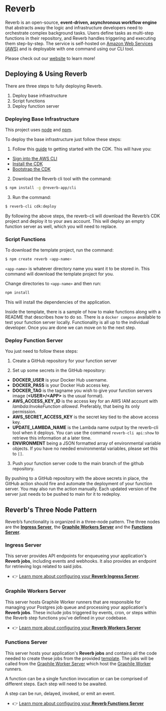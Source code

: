 # Reverb

Reverb is an open-source, **event-driven, asynchronous workflow engine** that abstracts away the logic and infrastructure developers need to orchestrate complex background tasks. Users define tasks as multi-step functions in their repository, and Reverb handles triggering and executing them step-by-step. The service is self-hosted on [Amazon Web Services (AWS)](https://aws.amazon.com/) and is deployable with one command using our CLI tool.

Please check out our [website]() to learn more!

## Deploying & Using Reverb

There are three steps to fully deploying Reverb.

1. Deploy base infrastructure
2. Script functions
3. Deploy function server

### Deploying Base Infrastructure

This project uses [node](http://nodejs.org/) and [npm](https://www.npmjs.com/).

To deploy the base infrastructure just follow these steps:

1. Follow this [guide](https://docs.aws.amazon.com/cdk/v2/guide/getting_started.html) to getting started with the CDK. This will have you:
   
- [Sign into the AWS CLI](https://docs.aws.amazon.com/cdk/v2/guide/getting_started.html#getting_started_auth)
- [Install the CDK](https://docs.aws.amazon.com/cdk/v2/guide/getting_started.html#getting_started_install)
- [Bootstrap the CDK](https://docs.aws.amazon.com/cdk/v2/guide/getting_started.html#getting_started_bootstrap)

2. Download the Reverb cli tool with the command:

```sh
$ npm install -g @reverb-app/cli
```

3. Run the command:

```sh
$ reverb-cli cdk:deploy
```

By following the above steps, the reverb-cli will download the Reverb’s CDK project and deploy it to your aws account. This will deploy an empty function server as well, which you will need to replace.

### Script Functions

To download the template project, run the command:

```sh
$ npm create reverb <app-name>
```
`<app-name>` is whatever directory name you want it to be stored in. This command will download the template project for you. 

Change directories to `<app-name>` and then run:

```sh
npm install
```

This will install the dependencies of the application.

Inside the template, there is a sample of how to make functions along with a README that describes how to do so. There is a `docker compose` available  to test your function server locally.  Functionality is all up to the individual developer. Once you are done we can move on to the next step.

### Deploy Function Server

You just need to follow these steps:

1. Create a GitHub repository for your function server
   
2. Set up some secrets in the GitHub repository:
- **DOCKER_USER** is your Docker Hub username.
- **DOCKER_PASS** is your Docker Hub access key.
- **DOCKER_TAG** is the tagname you wish to give your function servers image (**\<USER\>\/\<APP\>** is the usual format).
- **AWS_ACCESS_KEY_ID** is the access key for an AWS IAM account with *lambda:InvokeFunction allowed*. Preferably, that being its only permission.
- **AWS_SECRET_ACCESS_KEY** is the secret key tied to the above access key.
- **UPDATE_LAMBDA_NAME** is the Lambda name output by the reverb-cli tool when it deploys. You can use the command `reverb-cli api:show` to retrieve this information at a later time.
- **ENVIRONMENT** being a JSON formatted array of environmental variable objects. If you have no needed environmental variables, please set this to `[]`.

3. Push your function server code to the main branch of the github repository.

By pushing to a GitHub repository with the above secrets in place, the GitHub action should fire and automate the deployment of your function server. You may also run the action manually. Each updated version of the server just needs to be pushed to main for it to redeploy.

## Reverb's Three Node Pattern

Reverb’s functionality is organized in a three-node pattern. The three nodes are the [**Ingress Server**](https://github.com/reverb-app/reverb/tree/main-readme/ingress), the [**Graphile Workers Server**](https://github.com/reverb-app/reverb/tree/main-readme/workers) and the [**Functions Server**](https://github.com/reverb-app/reverb/tree/main-readme/functions).

### Ingress Server

This server provides API endpoints for enqueueing your application's **Reverb jobs**, including events and webhooks. It also provides an endpoint for retrieving logs related to said jobs. 

  - 👉 [Learn more about configuring your **Reverb Ingress Server**](https://github.com/reverb-app/reverb/blob/main-readme/ingress/README.md).

### Graphile Workers Server

This server hosts Graphile Worker runners that are responsible for managing your Postgres job queue and processing your application's **Reverb jobs**. These include jobs triggered by events, cron, or steps within the Reverb step functions you've defined in your codebase.

  - 👉 [Learn more about configuring your **Reverb Workers Server**](https://github.com/reverb-app/reverb/blob/main/workers/README.md)

### Functions Server

This server hosts your application's **Reverb jobs** and contains all the code needed to create these jobs from the provided [template](https://github.com/reverb-app/reverb/blob/main/sample/src/index.ts). The jobs will be called from the [Graphile Worker Server](https://github.com/reverb-app/reverb/tree/main/workers) which host the [Graphile Worker](https://worker.graphile.org/) runners.

A function can be a single function invocation or can be comprised of different steps. Each step will need to be awaited.

A step can be run, delayed, invoked, or emit an event.

  - 👉 [Learn more about configuring your **Reverb Functions Server**](https://github.com/reverb-app/reverb/blob/main/functions/README.md)



